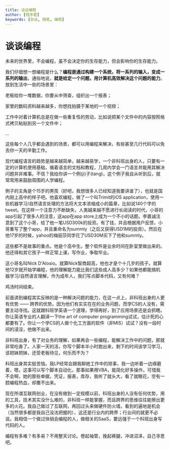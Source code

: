 ```yaml
---
title: 谈谈编程
author: [程序君]
keywords: [杂谈, 随笔, 编程]
---
```


# 谈谈编程


未来的世界里，不会编程，虽不会决定你的生存能力，但会影响你的生存能力。

我们仔细想一想编程是什么？__编程是通过构建一个系统，将一系列的输入，变成一系列的输出__，通俗地说，__就是给定一个问题，用计算机高效解决这个问题的能力__。放到生活中一些的场景里：

老板给你一堆数据，你要从中筛查，组织出一个报表；

家里的数码资料越来越多，你想找拍摄于某地的一个视频；

工作中对着计算机总是在做一些重复性的劳动，比如说把某个文件中的内容按照格式拷贝粘贴到另一个文件中；

...

这些每个人几乎都会遇到的场景，都可以用编程来解决，有些甚至几行代码可以免去你一天的辛勤工作。

现代编程语言的趋势是越来越简单，越来越易学，一个非科班出身的人，只要有一定的计算机使用基础，循着语言的文档和教程，几周内学会一门语言并能用其解决问题并非难事。不信？我给你讲一个例(ji)子(tang)，这个例子我自从听到后，就常常用来鼓励周围的人学编程。

例子的主角是个15岁的男孩（好吧，我想很多人已经知道我要讲谁了），也就是国内刚上高中的样子吧。他喜欢编程，做了一个叫Trimit的iOS application，使用一些机器学习/自然语言处理的方法将大文本浓缩成小的篇章，比如说140个字的tweet。在这样一个注意力不断缺失，人类越来越不愿进行长阅读的时代，小哥的app引起了很多人的注意，这app在app store上成为一个不小的话题。李嘉诚注意到了这个小哥，给了他一笔USD300k的投资。有了钱，并且根据用户反馈，小哥重写了整个app，并且重命名为summly（之后又获得USD1M的投资）。然后在他17岁的时候，yahoo的梅丽莎同学花了USD30M买下了他和summly。

这些都不是故事的重点。他是个高中生。整个软件是业余时间在卧室里做出来的。他还得和其它孩子一样正常上课，写作业，争取毕业。

这小哥名叫Nick D'Alosio。就算Nick智商超高，他也才是个十几岁的孩子。就算他12岁就开始学编程，他的理解能力能比我们这些成人高多少？如果他都能搞机器学习/自然语言理解，作为成年人，我们写点脚本代码，又有何难？

鸡汤时间结束。

前面讲到编程其实反映的是一种解决问题的能力，在这一点上，非科班出身的人更有优势 —— 跨界的优势。因为他们有实实在在的业务问题，而学CS的人没有，需要主动寻找。这就跟科班学英语一个道理，学得再好，到了应用场景还是会抓瞎。你让英语专业的人翻译一下the art of computer programming试试，估计死的心都要有了。你让一个学CS的人做个化工方面的软件（非MIS）试试？没有一段时间的浸淫，他做不出来。

非科班出身，有了对业务的理解，如果再会一些编程，能解决工作中的问题，那就非常吃香了。人家一天的活，你写个脚本半小时跑出来，剩下的时间该学习学习，该把妹把妹，还受老板待见，何乐而不为？

科班出身其实挺苦恼。我LP经常会跟我聊她工作中的琐事，我一边听着一边琢磨着，嗯，这事可以写个脚本自动化，那事如果用VBA，能简化好多操作，可惜我不会啊，她的那些单据，凭证，报表，库存，我听了就头大，看了就眼花，空有一腔编程热血，却撒不出来。

现在所谓互联网创业，在没有做到一定规模以前，科班出身的人没有任何优势，用的工具，技术其实没什么难的，非科班一样能掌握，而且跨界的思维往往能擦出更多的火花。我自己做过了互联网，再回过头来做硬件防火墙，看到的遍地是机会（当然很多都是我自己没法把握的），这还是行业内的跨界；行业间的就更不必说。我相信一个做过快销会编程的人，做相关的SaaS，要远强于一个科班出身写代码的人。

编程有多难？有多易？不用整天讨论。卷起袖管，挽起裤腿，冲进沼泽，自己寻思吧。
